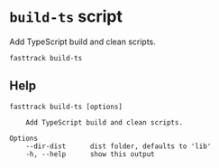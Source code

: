 # `build-ts` script

Add TypeScript build and clean scripts.

```shell
fasttrack build-ts
```

## Help

```
fasttrack build-ts [options]

    Add TypeScript build and clean scripts.

Options
    --dir-dist      dist folder, defaults to 'lib'
    -h, --help      show this output
```
